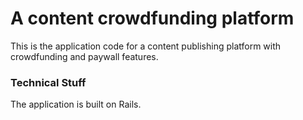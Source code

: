 # A content crowdfunding platform
This is the application code for a content publishing platform with crowdfunding and paywall features.

### Technical Stuff
The application is built on Rails.
